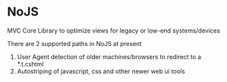# NoJS
MVC Core Library to optimize views for legacy or low-end systems/devices

There are 2 supported paths in NoJS at present
1. User Agent detection of older machines/browsers to redirect to a *.t.cshtml
2. Autostriping of javascript, css and other newer web ui tools
